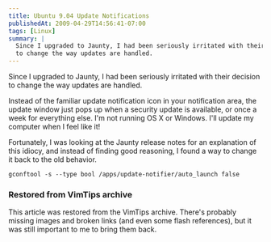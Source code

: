 ```yaml
---
title: Ubuntu 9.04 Update Notifications
publishedAt: 2009-04-29T14:56:41-07:00
tags: [Linux]
summary: |
  Since I upgraded to Jaunty, I had been seriously irritated with their decision
  to change the way updates are handled.
---
```

<p>Since I upgraded to Jaunty, I had been seriously irritated with their
decision to change the way updates are handled.</p>

<p>Instead of the familiar update notification icon in your notification area,
the update window just pops up when a security update is available, or once a
week for everything else.  I'm not running OS X or Windows.  I'll update my
computer when I feel like it! </p>

<p>Fortunately, I was looking at the Jaunty release notes for an explanation of
this idiocy, and instead of finding good reasoning, I found a way to change it
back to the old behavior.</p>

`gconftool -s --type bool /apps/update-notifier/auto_launch false`

<div class="restored-from-archive">
  <h3>Restored from VimTips archive</h3>
  <p>
  This article was restored from the VimTips archive. There's probably
  missing images and broken links (and even some flash references), but it
  was still important to me to bring them back.
  </p>
</div>
